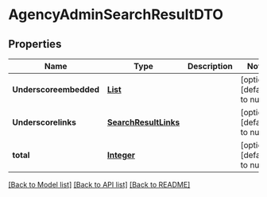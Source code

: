 # AgencyAdminSearchResultDTO
## Properties

Name | Type | Description | Notes
------------ | ------------- | ------------- | -------------
**Underscoreembedded** | [**List**](AgencyAdminFullResponseDTO.md) |  | [optional] [default to null]
**Underscorelinks** | [**SearchResultLinks**](SearchResultLinks.md) |  | [optional] [default to null]
**total** | [**Integer**](integer.md) |  | [optional] [default to null]

[[Back to Model list]](../README.md#documentation-for-models) [[Back to API list]](../README.md#documentation-for-api-endpoints) [[Back to README]](../README.md)

